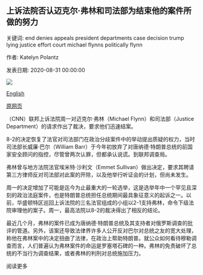 ## 上诉法院否认迈克尔·弗林和司法部为结束他的案件所做的努力

关键词: end denies appeals president departments case decision trump lying justice effort court michael flynns politically flynn

作者: Katelyn Polantz

发表日期: 2020-08-31 00:00:00

![](https://cdn.cnn.com/cnnnext/dam/assets/200624101447-michael-flynn-file-super-tease.jpg)

[English](Appeals%20court%20denies%20Michael%20Flynn%20and%20Justice%20Department%27s%20effort%20to%20end%20his%20case.md)

[原网页](https://edition.cnn.com/2020/08/31/politics/michael-flynn-court-case/index.html)

（CNN）联邦上诉法院周一对迈克尔·弗林（Michael Flynn）和司法部（Justice Department）的请求作出了裁决，要求他们迅速结案。

8-2的决定恢复了法官对司法部门在政治分歧案件中的举动提出质疑的权力，当时司法部长威廉·巴尔（William Barr）于今年初放弃了对唐纳德·特朗普总统的前国家安全顾问的指控，尽管曾两次认罪，但都承认说谎。到联邦调查局。

弗林曾与地方法院法官埃米特·沙利文（Emmet Sullivan）做出决定，要求其聘请第三方律师反对司法部对此案的开除，以及他举行听证会的计划，但尚未发生。

周一的决定增加了可能是迄今为止最重大的一轮选举，这是选举年中一个罕见且深刻的政治法庭案件，也是特朗普总统担任总统期间最具象征意义的起诉之一。以前，华盛顿特区巡回上诉法院的三名法官组成的小组以2-1支持弗林，命令下级法院审理他的案子。周一，最高法院以8-2的裁决得出了相反的结论。

最近几个月，弗林的案件已成为唐纳德·特朗普总统及其支持者对俄罗斯调查的批评的管道。另外，该案还导致法律界许多人公开反对巴尔对总统之友的宽大处理，称他在弗林案中的决定扭曲了法律，在政治上帮助特朗普。就公众如何看待穆勒调查而言，人们普遍认为弗林案件的命运是罗塞塔石碑的一种。弗林的免责破坏了总统的不当行为调查结果，或者弗林的判刑对总统施加压力。

阅读更多